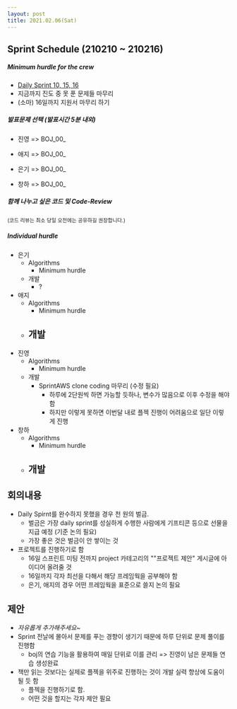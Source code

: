 ```yaml
---
layout: post
title: 2021.02.06(Sat)
---
```

## Sprint Schedule (210210 ~ 210216)

##### *Minimum hurdle for the crew*

- [Daily Sprint 10, 15, 16](https://www.acmicpc.net/group/practice/10234)
- 지금까지 진도 중 못 푼 문제들 마무리
- (소마) 16일까지 지원서 마무리 하기

##### *발표문제 선택 (발표시간 5분 내외)*

- 진영 => BOJ_00_

- 애지 => BOJ_00_

- 은기 => BOJ_00_

- 창하 => BOJ_00_

##### *함께 나누고 싶은 코드 및 Code-Review*

<small>(코드 리뷰는 최소 당일 오전에는 공유하길 권장합니다.)</small>

##### *Individual hurdle*

- 은기
  - Algorithms
    - Minimum hurdle
  - 개발
    - ?
- 애지 
  - Algorithms
    - Minimum hurdle
  - 개발
    - 
- 진영
  - Algorithms
    - Minimum hurdle
  - 개발
    - SprintAWS clone coding 마무리 (수정 필요)
      - 하루에 2단원씩 하면 가능할 듯하나, 변수가 많음으로 이후 수정을 해야함
      - 하지만 이렇게 못하면 이번달 내로 플젝 진행이 어려움으로 일단 이렇게 진행
- 창하
  - Algorithms
    - Minimum hurdle
  - 개발
    - 

## 회의내용

- Daily Spirnt를 완수하지 못했을 경우 천 원의 벌금. 
  - 벌금은 가장 daily sprint를 성실하게 수행한 사람에게 기프티콘 등으로 선물을 지급 예정 (기준 논의 필요)
  - 가장 좋은 것은 벌금이 안 쌓이는 것
- 프로젝트를 진행하기로 함
  - 16일 스프린트 미팅 전까지 project 카테고리의 ""프로젝트 제안" 게시글에 아이디어 올려줄 것
  - 16일까지 각자 최선을 다해서 해당 프레임웍을 공부해야 함
  - 은기, 애지의 경우 어떤 프레임웍을 표준으로 쓸지 논의 필요

## 제안

- *자유롭게 추가해주세요~*
- Sprint 전날에 몰아서 문제를 푸는 경향이 생기기 때문에 하루 단위로 문제 풀이를 진행함
  - boj의 연습 기능을 활용하여 매일 단위로 이를 관리 => 진영이 남은 문제들 연습 생성완료
- 책만 읽는 것보다는 실제로 플젝을 위주로 진행하는 것이 개발 실력 향상에 도움이 될 듯 함
  - 플젝을 진행하기로 함.
  - 어떤 것을 할지는 각자 제안 필요
